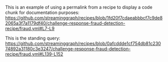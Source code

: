 This is an example of using a permalink from a recipe to display a code chunk for documentation purposes:  
https://github.com/streaminggraph/recipes/blob/1fd20f7cdaeabbbcf7c9de82065a3f7a1179df40/challenge-response-fraud-detection-recipe/fraud.yml#L7-L9

This is the standing query:  
https://github.com/streaminggraph/recipes/blob/0afcddde1cf754db81c23074892a31180c3e3247/challenge-response-fraud-detection-recipe/fraud.yml#L139-L152
